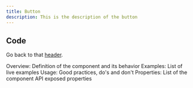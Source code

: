 ```yaml
---
title: Button
description: This is the description of the button
---
```


## Code

Go back to that [header](#header).

Overview: Definition of the component and its behavior
Examples: List of live examples
Usage: Good practices, do's and don't
Properties: List of the component API exposed properties
